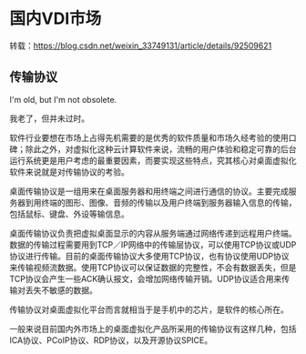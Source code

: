 # 国内VDI市场

转载：https://blog.csdn.net/weixin_33749131/article/details/92509621

## 传输协议
 I'm old, but I'm not obsolete.

我老了，但并未过时。


软件行业要想在市场上占得先机需要的是优秀的软件质量和市场久经考验的使用口碑；除此之外，对虚拟化这种云计算软件来说，流畅的用户体验和稳定可靠的后台运行系统更是用户考虑的最重要因素，而要实现这些特点，究其核心对桌面虚拟化软件来说就是对传输协议的考验。

桌面传输协议是一组用来在桌面服务器和用终端之间进行通信的协议。主要完成服务器到用终端的图形、图像、音频的传输以及用户终端到服务器输入信息的传输，包括鼠标、键盘、外设等输信息。


桌面传输协议负责把虚拟桌面显示的内容从服务端通过网络传递到远程用户终端。数据的传输过程需要用到TCP／IP网络中的传输层协议，可以使用TCP协议或UDP协议进行传输。目前的桌面传输协议大多使用TCP协议，也有协议使用UDP协议来传输视频流数据。使用TCP协议可以保证数据的完整性，不会有数据丢失，但是TCP协议会产生一些ACK确认报文，会增加网络传输开销。UDP协议适合用来传输对丢失不敏感的数据。

传输协议对桌面虚拟化平台而言就相当于是手机中的芯片，是软件的核心所在。

一般来说目前国内外市场上的桌面虚拟化产品所采用的传输协议有这样几种，包括ICA协议、PCoIP协议、RDP协议，以及开源协议SPICE。








